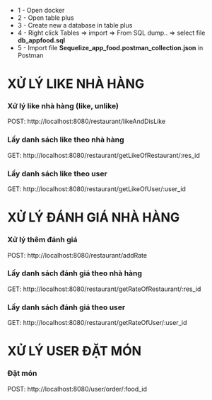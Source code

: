 -   1 - Open docker
-   2 - Open table plus
-   3 - Create new a database in table plus
-   4 - Right click Tables => import => From SQL dump.. => select file **db_appfood.sql**
-   5 - Import file **Sequelize_app_food.postman_collection.json** in Postman

# XỬ LÝ LIKE NHÀ HÀNG

### Xử lý like nhà hàng (like, unlike)

POST: http://localhost:8080/restaurant/likeAndDisLike

### Lấy danh sách like theo nhà hàng

GET: http://localhost:8080/restaurant/getLikeOfRestaurant/:res_id

### Lấy danh sách like theo user

GET: http://localhost:8080/restaurant/getLikeOfUser/:user_id

# XỬ LÝ ĐÁNH GIÁ NHÀ HÀNG

### Xử lý thêm đánh giá

POST: http://localhost:8080/restaurant/addRate

### Lấy danh sách đánh giá theo nhà hàng

GET: http://localhost:8080/restaurant/getRateOfRestaurant/:res_id

### Lấy danh sách đánh giá theo user

GET: http://localhost:8080/restaurant/getRateOfUser/:user_id

# XỬ LÝ USER ĐẶT MÓN

### Đặt món

POST: http://localhost:8080/user/order/:food_id
